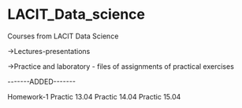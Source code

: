 # LACIT_Data_science

Courses from LACIT Data Science

->Lectures-presentations

->Practice and laboratory - files of assignments of practical exercises

-------ADDED-------

Homework-1 
Practic 13.04
Practic 14.04
Practic 15.04

